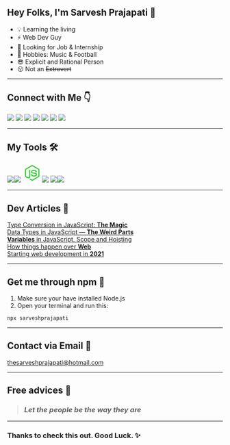 ## Hey Folks, I'm Sarvesh Prajapati 👋

* 💡 Learning the living
* ⚡ Web Dev Guy
* 👀 Looking for Job & Internship
* 🚀 Hobbies: Music & Football
* 😎 Explicit and Rational Person
* 😗 Not an ~~Extrovert~~
---

## Connect with Me 👇
[<img src="https://img.icons8.com/color/45/000000/twitter.png"/>](https://twitter.com/iamthesarvesh)
[<img src="https://img.icons8.com/color/45/000000/linkedin.png"/>](https://www.linkedin.com/in/sarveshprajapati/)
[<img src="https://img.icons8.com/ios-filled/40/ffffff/medium-monogram--v1.png"/>](https://thesarveshprajapati.medium.com/)
[<img src="https://img.icons8.com/ios-filled/40/ffffff/codepen.png"/>](https://codepen.io/sarveshprajapati)
[<img src="https://img.icons8.com/office/40/000000/dribbble.png"/>](https://dribbble.com/sarveshprajapati/shots)
[<img src="https://img.icons8.com/color/42/000000/behance.png"/>](https://www.behance.net/sarveshprajapati)
[<img src="https://img.icons8.com/color/45/000000/instagram-new.png"/>](https://www.instagram.com/senciblestupid/)

---
## My Tools 🛠
<img src="https://img.icons8.com/color/48/000000/javascript--v1.png"/><img src="https://img.icons8.com/ultraviolet/40/000000/react--v1.png"/>
<svg xmlns="http://www.w3.org/2000/svg" x="0px" y="0px"
width="45" height="45"
viewBox="0 0 172 172"
style=" fill:#26e07f;"><g fill="none" fill-rule="nonzero" stroke="none" stroke-width="1" stroke-linecap="butt" stroke-linejoin="miter" stroke-miterlimit="10" stroke-dasharray="" stroke-dashoffset="0" font-family="none" font-weight="none" font-size="none" text-anchor="none" style="mix-blend-mode: normal"><path d="M0,172v-172h172v172z" fill="none"></path><g fill="#2ecc31"><path d="M85.96851,16.125c-1.96187,0 -3.92333,0.48123 -5.61646,1.44873l-53.26709,30.74878c-3.44,1.98875 -5.58496,5.75419 -5.58496,9.73169v55.78663c0,4.03125 2.14496,7.74293 5.58496,9.73168l13.9834,8.0625c6.7725,3.3325 9.18747,3.32788 12.25122,3.32788c10.05125,0 15.79956,-6.07291 15.79956,-16.60791v-57.56079c0,-0.86 -0.69371,-1.56421 -1.55371,-1.56421h-6.71875c-0.91374,0 -1.56421,0.70421 -1.56421,1.56421v57.5083c0,4.73 -4.88537,9.35124 -12.78662,5.42749l-14.62378,-8.44043c-0.5375,-0.26875 -0.86084,-0.85748 -0.86084,-1.44873v-55.73413c0,-0.645 0.32334,-1.18922 0.86084,-1.51172l53.26709,-30.73828c0.48375,-0.3225 1.13169,-0.3225 1.66919,0l53.26709,30.73828c0.5375,0.3225 0.86084,0.86798 0.86084,1.45923v55.78663c0,0.59124 -0.3246,1.17998 -0.80835,1.44873l-53.31958,30.80127c-0.48375,0.26875 -1.18544,0.26875 -1.66919,0l-13.71045,-8.11499c-0.37625,-0.26875 -0.90451,-0.31998 -1.28076,-0.10498c-3.81625,2.15 -4.515,2.41707 -8.0625,3.65332c-0.86,0.26875 -2.20459,0.80457 0.48291,2.30957l17.78369,10.54004c1.72,0.9675 3.66046,1.50122 5.59546,1.50122c1.98875,0 3.91745,-0.53372 5.63745,-1.50122l53.33008,-30.80127c3.44,-1.98875 5.58496,-5.70043 5.58496,-9.73168v-55.73413c0,-4.03125 -2.14496,-7.74294 -5.58496,-9.73169l-53.33008,-30.80127c-1.69312,-0.9675 -3.65458,-1.44873 -5.61645,-1.44873zM100.29834,59.15649c-15.21125,0 -24.29248,6.4458 -24.29248,17.1958c0,11.66375 9.0216,14.88371 23.6416,16.33496c17.46875,1.72 18.8125,4.30756 18.8125,7.74756c0,5.9125 -4.77577,8.44043 -16.00952,8.44043c-14.13625,0 -17.25585,-3.55254 -18.2771,-10.54004c-0.1075,-0.7525 -0.74872,-1.29126 -1.50122,-1.29126h-6.93921c-0.86,0 -1.50122,0.70547 -1.50122,1.51172c0,8.97624 4.89125,19.66284 28.21875,19.66284c16.8775,0 26.54956,-6.6566 26.54956,-18.2666c0,-11.5025 -7.79501,-14.57213 -24.13501,-16.77588c-16.60875,-2.15 -18.2771,-3.27917 -18.2771,-7.14917c0,-3.225 1.45545,-7.46411 13.71045,-7.46411c10.91125,0 14.99415,2.35744 16.6604,9.72119c0.16125,0.69875 0.74872,1.23877 1.50122,1.23877h6.93921c0.43,0 0.80079,-0.2129 1.12329,-0.5354c0.26875,-0.26874 0.43168,-0.70253 0.37793,-1.18628c-1.075,-12.685 -9.50955,-18.64453 -26.60205,-18.64453z"></path></g></g></svg><img src="https://img.icons8.com/color/48/26e07f/git.png"/>
<img src="https://img.icons8.com/color/48/000000/mongodb.png"/><img src="https://img.icons8.com/color/48/000000/firebase.png"/>

---
## Dev Articles 📘
[Type Conversion in JavaScript: **The Magic**](https://javascript.plainenglish.io/type-conversion-in-javascript-the-magic-c93cf96ba4da)<br>
[Data Types in JavaScript — **The Weird Parts**](https://javascript.plainenglish.io/data-types-in-javascript-the-weird-part-151e8fc3f1f3)<br>
[**Variables** in JavaScript, Scope and Hoisting](https://medium.com/nerd-for-tech/variables-in-javascript-scope-and-hoisting-b8e5e767fc01)<br>
[How things happen over **Web**](https://medium.com/nerd-for-tech/how-things-happen-over-web-860adc0cc889)<br>
[Starting web development in **2021**](https://medium.com/nerd-for-tech/starting-web-development-in-2021-105d43940613)

---
## Get me through npm 🔖
1. Make sure your have installed Node.js
2. Open your terminal and run this:
```js
npx sarveshprajapati
```
---
## Contact via Email 📧
thesarveshprajapati@hotmail.com

---
## Free advices 🙂

> ### *Let the people be the way they are*

---
### Thanks to check this out. Good Luck. ✨
